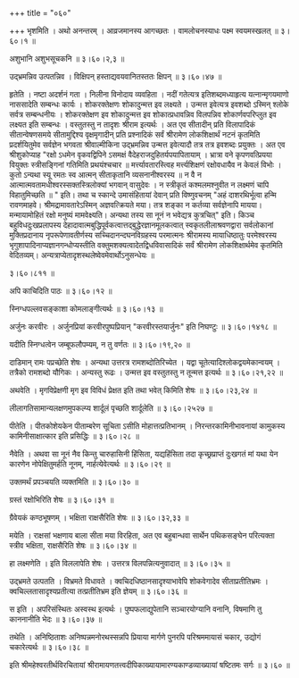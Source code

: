 +++
title = "०६०"

+++
भृशमिति । अथो अनन्तरम् । आव्रजमानस्य आगच्छतः । वामलोचनस्याधः पक्ष्म स्वयमस्खलत्  ॥  ३।६०।१ ॥   

  

अशुभानि अशुभसूचकनि  ॥  ३।६०।२,३ ॥   

  

उद्भ्रमन्निव उत्पतन्निव । विक्षिपन् हस्ताद्यवयवानितस्ततः क्षिपन्  ॥  ३।६०।४७ ॥   

  

हृतेति । नष्टा अदर्शनं गता । निलीना विनोदाय व्यवहिता । नदीं गतेत्यत्र इतिशब्दमध्याहृत्य यत्नान्मृगयमाणो नाससादेति सम्बन्धः कार्यः । शोकरक्तेक्षणः शोकादुन्मत्त इव लक्ष्यते । उन्मत्त इवेत्यत्र इवशब्दो ऽस्मिन् श्लोके सर्वत्र सम्बन्धनीयः । शोकरक्तेक्षण इव शोकादुन्मत्त इव शोकात्प्रधावन्निव विलपन्निव शोकार्णवपरिप्लुत इव लक्ष्यत इति सम्बन्धः । वस्तुतस्तु न तादृशः श्रीराम इत्यर्थः । अत एव सीतादीन् प्रति विलापादिकं सीतान्वेषणसमये सीतामुद्दिश्य वृक्षमृगादीन् प्रति प्रश्नादिकं सर्वं श्रीरामेण लोकशिक्षार्थं नटनं कृतमिति प्रदर्शयितुमेव सर्वज्ञेन भगवता श्रीवाल्मीकिना उद्भ्रमन्निव उन्मत्त इवेत्यादौ तत्र तत्र इवशब्दः प्रयुक्तः । अत एव श्रीशुकोप्याह "रक्षो ऽधमेन वृकवद्विपिने ऽसमक्षं वैदेहराजदुहितर्यपयापितायाम् । भ्रात्रा वने कृपणवत्प्रियया वियुक्तः स्त्रीसङ्गिनां गतिमिति प्रथयंश्चचार  ॥  मर्त्त्यावतारस्त्विह मर्त्त्यशिक्षणं रक्षोवधायैव न केवलं विभोः । कुतो ऽन्यथा स्यू रमतः स्व आत्मन् सीताकृतानि व्यसनानीश्वरस्य  ॥  न वै न आत्मात्मवतामधीश्वरस्सक्तस्त्रिलोक्यां भगवान् वासुदेवः । न स्त्रीकृतं कश्मलमश्नुवीत न लक्ष्मणं चापि विहातुमिच्छति  ॥ " इति। तथा च स्कान्दे उमासंहितायां देवान् प्रति विष्णुवचनम् "अहं दाशरथिर्भूत्वा हन्मि रावणमाहवे। श्रीमद्रामावतारेऽस्मिन् अज्ञवत्क्रियते मया। तत्र शङ्का न कर्तव्या सर्वज्ञेनापि मायया। मन्मायामोहितं रक्षो मनुष्यं मामवेक्ष्यति। अन्यथा तस्य सा नूनं न भवेद्यत्र कुत्रचित्" इति। किञ्च बहुविधदुःखप्रलापस्य देहादावात्मबुद्धिपूर्वकत्वात्तद्बुद्धेरज्ञानमूलकत्वात् स्वकृतलीलाश्रवणद्वारा सर्वलोकानां मुक्तिप्रदानाय नृपरूपेणावतीर्णस्य सच्चिदानन्दघनविग्रहस्य परमात्मनः श्रीरामस्य मायाधिष्ठातुः परमेश्वरस्य भृगुशापादिनाप्यज्ञानगन्धोप्यस्तीति वक्तुमशक्यत्वादेतद्विधविवासादिकं सर्वं श्रीरामेण लोकशिक्षार्थमेव कृतमिति वेदितव्यम्। अन्यत्राप्येतादृशस्थलेष्वेवमेवार्थोऽनुसन्धेयः ॥   

३।६०।८११  ॥   

अपि काचिदिति पाठः  ॥  ३।६०।१२ ॥   

  

स्निग्धपल्लवसङ्काशा कोमलाङ्गीत्यर्थः  ॥  ३।६०।१३ ॥   

  

अर्जुनः करवीरः । अर्जुनप्रियां करवीरपुष्पप्रियान् "करवीरस्तयार्जुनः" इति निघण्टुः  ॥  ३।६०।१४१८ ॥   

  

यदीति स्निग्धत्वेन जम्बूफलौपम्यम्, न तु वर्णतः  ॥  ३।६०।१९,२० ॥   

  

दाडिमान् रामः पप्रच्छेति शेषः । अन्यथा उत्तरत्र रामशब्दोतिरिच्येत । यद्वा चूतेत्यादिश्लोकद्वयमेकान्वयम् । तत्रैको रामशब्दो यौगिकः । अन्यस्तु रूढः । उन्मत्त इव वस्तुतस्तु न तून्मत्त इत्यर्थः  ॥  ३।६०।२१,२२ ॥   

  

अथवेति । मृगविप्रेक्षणी मृग इव विविधं प्रेक्षत इति तथा भवेत् किमिति शेषः  ॥  ३।६०।२३,२४ ॥   

  

लीलागतिसामान्यलक्षणमुपकल्प्य शार्दूलं पृच्छति शार्दूलेति  ॥  ३।६०।२५२७ ॥   

  

पीतेति । पीतकोशेयकेन पीताम्बरेण सूचिता ऽसीति मोहात्तत्प्रतिभानम् । निरन्तरकामिनीभावनायां कामुकस्य कामिनीसाक्षात्कार इति प्रसिद्धिः  ॥  ३।६०।२८ ॥   

  

नैवेति । अथवा सा नूनं नैव किन्तु चारुहासिनी हिंसिता, यद्यहिंसिता तदा कृच्छ्रप्राप्तं दुःखगतं मां यथा येन कारणेन नोपेक्षितुमर्हति नूनम्, नार्हत्येवेत्यर्थः  ॥  ३।६०।२९ ॥   

  

उक्तमर्थं प्रपञ्चयति व्यक्तमिति  ॥  ३।६०।३० ॥   

  

ग्रस्तं रक्षोभिरिति शेषः  ॥  ३।६०।३१ ॥   

  

ग्रैवेयकं कण्ठभूषणम् । भक्षिता राक्षसैरिति शेषः  ॥  ३।६०।३२,३३ ॥   

  

मयेति । राक्षसां भक्षणाय बाला सीता मया विरहिता, अत एव बहुबान्धवा सार्थेन पथिकसङ्घेन परित्यक्ता स्त्रीव भक्षिता, राक्षसैरिति शेषः  ॥  ३।६०।३४ ॥   

  

हा लक्ष्मणेति । इति विललापेति शेषः । उत्तरत्र विलपन्नित्यनुवादात्  ॥  ३।६०।३५ ॥   

  

उद्भ्रमते उत्पतति । विभ्रमते विधावते । क्वचिदधिष्ठानसादृश्याभावेपि शोकवेगादेव सीताप्रतीतिभ्रमः । क्वचिल्लतासादृश्यप्रतीत्या तत्प्रतीतिभ्रम इति ज्ञेयम्  ॥  ३।६०।३६ ॥   

  

स इति । अपरिसंस्थितः अस्वस्थ इत्यर्थः । पुष्पफलाद्युपेतानि सञ्चारयोग्यानि वनानि, विषमाणि तु काननानीति भेदः  ॥  ३।६०।३७ ॥   

  

तथेति । अनिष्ठिताशः अनिष्पन्नमनोरथस्सन्नपि प्रियाया मार्गणे पुनरपि परिश्रममायासं चकार, उद्योगं चकारेत्यर्थः  ॥  ३।६०।३८ ॥   

  

इति श्रीमहेश्वरतीर्थविरचितायां श्रीरामायणतत्त्वदीपिकाख्यायामारण्यकाण्डव्याख्यायां षष्टितमः सर्गः  ॥  ३।६० ॥   

  

